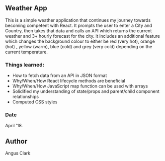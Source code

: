 ## Weather App
This is a simple weather application that continues my journey towards becoming competent with React. It prompts the user to enter a City and Country, then takes that data and calls an API which returns the current weather and 3+ hourly forecast for the city. It includes an additional feature which changes the background colour to either be red (very hot), orange (hot) , yellow (warm), blue (cold) and grey (very cold) depending on the current temperature. 
### Things learned:
* How to fetch data from an API in JSON format
* Why/When/How React lifecycle methods are beneficial
* Why/When/How JavaScript map function can be used with arrays
* Solidified my understanding of state/props and parent/child component relationships
* Computed CSS styles

### Date 
April '18.

## Author
Angus Clark
